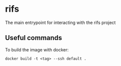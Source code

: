 # rifs
The main entrypoint for interacting with the rifs project

## Useful commands
To build the image with docker:
```
docker build -t <tag> --ssh default .
```
